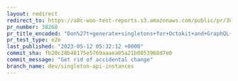 ```yaml
---
layout: redirect
redirect_to: https://a8c-woo-test-reports.s3.amazonaws.com/public/pr/38268/e2e/index.html
pr_number: 38268
pr_title_encoded: "Don%27t+generate+singletons+for+Octokit+and+GraphQL+until+they%27re+used+at+runtime."
pr_test_type: e2e
last_published: "2023-05-12 05:32:12 +0000"
commit_sha: fb20c28b48175e5769aaaea05a21b0853968d7e0
commit_message: "Get rid of accidental change"
branch_name: dev/singleton-api-instances
---
```

